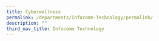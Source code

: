 ```yaml
---
title: Cyberwellness
permalink: /departments/Infocomm-Technology/permalink/
description: ""
third_nav_title: Infocomm Technology
---
```

